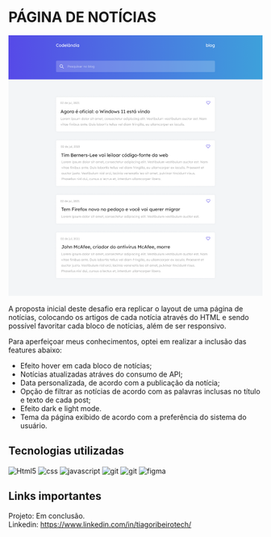 # PÁGINA DE NOTÍCIAS

![Print do projeto](assets/imgs/design/home.png)

A proposta inicial deste desafio era replicar o layout de uma página de notícias, colocando os artigos de cada notícia através do HTML e sendo possível favoritar cada bloco de notícias, além de ser responsivo. 

Para aperfeiçoar meus conhecimentos, optei em realizar a inclusão das features abaixo:
*  Efeito hover em cada bloco de notícias;
*  Notícias atualizadas atráves do consumo de API;
*  Data personalizada, de acordo com a publicação da notícia;
*  Opção de filtrar as notícias de acordo com as palavras inclusas no título e texto  de cada post;
*  Efeito dark e light mode.
*  Tema da página exibido de acordo com a preferência do sistema do usuário.


## Tecnologias utilizadas

  <img align="center" alt="Html5" src="https://img.shields.io/badge/HTML5-E34F26?style=for-the-badge&logo=html5&logoColor=white"/>
  <img align="center" alt="css" src="https://img.shields.io/badge/CSS3-1572B6?style=for-the-badge&logo=css3&logoColor=white"/>
  <img align="center" alt="javascript" src="https://img.shields.io/badge/JavaScript-F7DF1E?style=for-the-badge&logo=javascript&logoColor=black"/>
  <img align="center" alt="git" src="https://img.shields.io/badge/GIT-E44C30?style=for-the-badge&logo=git&logoColor=white"/>
  <img align="center" alt="git" src="https://img.shields.io/badge/GitHub-100000?style=for-the-badge&logo=github&logoColor=white"/>
  <img align="center" alt="figma" src="https://img.shields.io/badge/Figma-F24E1E?style=for-the-badge&logo=figma&logoColor=white"/>

## Links importantes
Projeto: Em conclusão. </br>
Linkedin: https://www.linkedin.com/in/tiagoribeirotech/

 